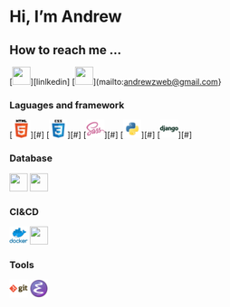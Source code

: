 # Hi, I’m Andrew 

## How to reach me ...
[<img height="32" width="32" src="https://cdn.jsdelivr.net/npm/simple-icons@v4/icons/linkedin.svg" />][linlkedin]
[<img height="32" width="32" src="https://cdn.jsdelivr.net/npm/simple-icons@v4/icons/gmail.svg" />](mailto:andrewzweb@gmail.com}

### Laguages and framework
[<img aling="left" height="32" width="32" src="https://raw.githubusercontent.com/github/explore/80688e429a7d4ef2fca1e82350fe8e3517d3494d/topics/html/html.png" />][#]
[<img aling="left" height="32" width="32" src="https://raw.githubusercontent.com/github/explore/80688e429a7d4ef2fca1e82350fe8e3517d3494d/topics/css/css.png" />][#]
[<img aling="left" height="32" width="32" src="https://raw.githubusercontent.com/github/explore/80688e429a7d4ef2fca1e82350fe8e3517d3494d/topics/sass/sass.png" />][#]
[<img aling="left" height="32" width="32" src="https://raw.githubusercontent.com/github/explore/80688e429a7d4ef2fca1e82350fe8e3517d3494d/topics/python/python.png" />][#]
[<img aling="left" height="32" width="32" src="https://raw.githubusercontent.com/github/explore/80688e429a7d4ef2fca1e82350fe8e3517d3494d/topics/django/django.png" />][#]

### Database
<img height="32" width="32" src="https://www.postgresql.org/media/img/about/press/elephant.png" />
<img height="32" width="32" src="https://upload.wikimedia.org/wikipedia/ru/thumb/d/d3/Mysql.png/155px-Mysql.png" />

### CI&CD
<img height="32" width="32" src="https://raw.githubusercontent.com/github/explore/80688e429a7d4ef2fca1e82350fe8e3517d3494d/topics/docker/docker.png" />
<img height="32" width="32" src="https://upload.wikimedia.org/wikipedia/commons/thumb/e/e3/Jenkins_logo_with_title.svg/220px-Jenkins_logo_with_title.svg.png" />

### Tools 
<img height="32" width="32" src="https://raw.githubusercontent.com/github/explore/80688e429a7d4ef2fca1e82350fe8e3517d3494d/topics/git/git.png" />
<img height="32" width="32" src="https://raw.githubusercontent.com/github/explore/80688e429a7d4ef2fca1e82350fe8e3517d3494d/topics/emacs/emacs.png" />

[website]: https://andrewzweb.com
[linkedin]: https://www.linkedin.com/in/andrey-zavgorodniy/
